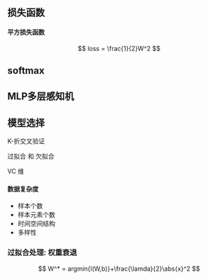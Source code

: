 ## 损失函数

#### 平方损失函数

$$
loss = \frac{1}{2}W^2
$$



## softmax

## MLP多层感知机

## 模型选择

K-折交叉验证

过拟合 和 欠拟合

VC 维

#### 数据复杂度

* 样本个数
* 样本元素个数
* 时间空间结构
* 多样性

### 过拟合处理: 权重衰退

$$
W^* = argmin{l(W,b)}+\frac{\lamda}{2}\abs{x}^2
$$

